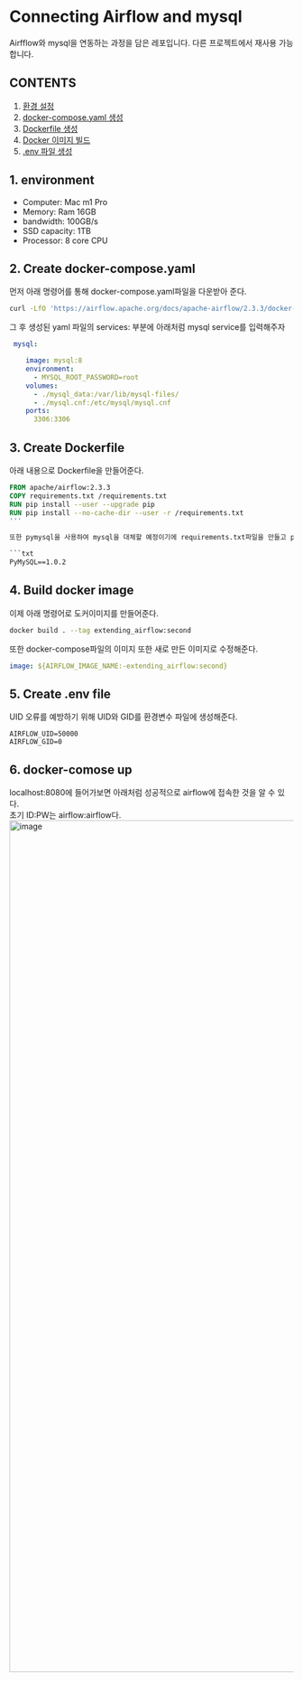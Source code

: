 

# Connecting Airflow and mysql
Airfflow와 mysql을 연동하는 과정을 담은 레포입니다. 다른 프로젝트에서 재사용 가능합니다.

## CONTENTS
1. [환경 설정](#1-environment)
2. [docker-compose.yaml 생성](#2-create-docker-composeyaml)
3. [Dockerfile 생성](#3-create-dockerfile)
4. [Docker 이미지 빌드](#4-build-docker-image)
5. [.env 파일 생성](#5-create-env-file)


## 1. environment
- Computer: Mac m1 Pro
- Memory: Ram 16GB
- bandwidth: 100GB/s
- SSD capacity: 1TB
- Processor: 8 core CPU

## 2. Create docker-compose.yaml
먼저 아래 명령어를 통해 docker-compose.yaml파일을 다운받아 준다. 
```zsh
curl -LfO 'https://airflow.apache.org/docs/apache-airflow/2.3.3/docker-compose.yaml'
```

그 후 생성된 yaml 파일의 services: 부분에 아래처럼 mysql service를 입력해주자
```yaml
 mysql:

    image: mysql:8
    environment:
      - MYSQL_ROOT_PASSWORD=root
    volumes:
      - ./mysql_data:/var/lib/mysql-files/
      - ./mysql.cnf:/etc/mysql/mysql.cnf
    ports:
      3306:3306
```

## 3. Create Dockerfile
아래 내용으로 Dockerfile을 만들어준다.

```Dockerfile
FROM apache/airflow:2.3.3
COPY requirements.txt /requirements.txt
RUN pip install --user --upgrade pip
RUN pip install --no-cache-dir --user -r /requirements.txt
'''

또한 pymysql을 사용하여 mysql을 대체할 예정이기에 requirements.txt파일을 만들고 pymysql을 집어넣어준다.

```txt
PyMySQL==1.0.2
```

## 4. Build docker image
이제 아래 명령어로 도커이미지를 만들어준다. 

```zsh
docker build . --tag extending_airflow:second
```
또한 docker-compose파일의 이미지 또한 새로 만든 이미지로 수정해준다.

```yaml
image: ${AIRFLOW_IMAGE_NAME:-extending_airflow:second}
```

## 5. Create .env file
UID 오류를 예방하기 위해 UID와 GID를 환경변수 파일에 생성해준다. 

```.env
AIRFLOW_UID=50000
AIRFLOW_GID=0
```

## 6. docker-comose up
localhost:8080에 들어가보면 아래처럼 성공적으로 airflow에 접속한 것을 알 수 있다. <br> 
초기 ID:PW는 airflow:airflow다. 
<img width="1508" alt="image" src="https://github.com/StatisticsFox/Airflow-with-Myspl/assets/92065443/ed063082-576f-44c4-9d26-4cb69e67f11b">


